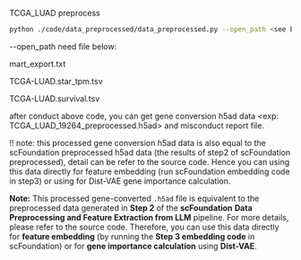 TCGA_LUAD preprocess

```bash
python ./code/data_preprocessed/data_preprocessed.py --open_path <see below, you can download from our figshare-TCGA_data> --save_path <your save path> --file_prefix <exp: TCGA_LUAD> --gene_ID Ensembl_ID --feature_name_to_gene <gene name file, exp: ./Key Feature or Gene Identification/reference_data/scfoundation_19264_gene_index.xlsx> --gene_shift true --gene_ENG_mapping_file mart_export.txt 
```

--open_path need file below:

mart_export.txt

TCGA-LUAD.star_tpm.tsv

TCGA-LUAD.survival.tsv

after conduct above code, you can get gene conversion h5ad data <exp: TCGA_LUAD_19264_preprocessed.h5ad> and misconduct report file. 

!! note: this processed gene conversion h5ad data is also equal to the scFoundation preprocessed h5ad data (the results of step2 of scFoundation preprocessed), detail can be refer to the source code. Hence you can using this data directly for feature embedding (run scFoundation  embedding code in step3) or using for Dist-VAE gene importance calculation.

**Note:** This processed gene-converted `.h5ad` file is equivalent to the preprocessed data generated in **Step 2** of the **scFoundation** **Data Preprocessing and Feature Extraction from LLM** pipeline. For more details, please refer to the source code. Therefore, you can use this data directly for **feature embedding** (by running the **Step 3 embedding code** in scFoundation) or for **gene importance calculation** using **Dist-VAE**.

